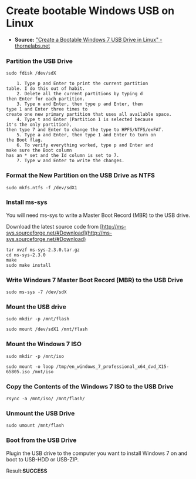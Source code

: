 Create bootable Windows USB on Linux
====================================

- **Source:** ["Create a Bootable Windows 7 USB Drive in Linux" - thornelabs.net](http://thornelabs.net/2013/06/10/create-a-bootable-windows-7-usb-drive-in-linux.html)

### Partition the USB Drive

`sudo fdisk /dev/sdX`

```
    1. Type p and Enter to print the current partition 
table. I do this out of habit.
    2. Delete all the current partitions by typing d 
then Enter for each partition.
    3. Type n and Enter, then type p and Enter, then 
type 1 and Enter three times to 
create one new primary partition that uses all available space.
    4. Type t and Enter (Partition 1 is selected because 
it's the only partition), 
then type 7 and Enter to change the type to HPFS/NTFS/exFAT.
    5. Type a and Enter, then type 1 and Enter to turn on 
the Boot flag.
    6. To verify everything worked, type p and Enter and 
make sure the Boot column 
has an * set and the Id column is set to 7.
    7. Type w and Enter to write the changes.
```

### Format the New Partition on the USB Drive as NTFS
`sudo mkfs.ntfs -f /dev/sdX1`

### Install ms-sys
You will need ms-sys to write a Master Boot Record (MBR) to the USB drive. 

Download the latest source code from [http://ms-sys.sourceforge.net/#Download](http://ms-sys.sourceforge.net/#Download)

```
tar xvzf ms-sys-2.3.0.tar.gz
cd ms-sys-2.3.0
make
sudo make install
```

### Write Windows 7 Master Boot Record (MBR) to the USB Drive
`sudo ms-sys -7 /dev/sdX`

### Mount the USB drive
```
sudo mkdir -p /mnt/flash

sudo mount /dev/sdX1 /mnt/flash
```

### Mount the Windows 7 ISO
```
sudo mkdir -p /mnt/iso

sudo mount -o loop /tmp/en_windows_7_professional_x64_dvd_X15-65805.iso /mnt/iso
```

### Copy the Contents of the Windows 7 ISO to the USB Drive
`rsync -a /mnt/iso/ /mnt/flash/`

### Unmount the USB Drive
`sudo umount /mnt/flash`

### Boot from the USB Drive
Plugin the USB drive to the computer you want to install Windows 7 on and boot to USB-HDD or USB-ZIP. 

Result:**SUCCESS**
